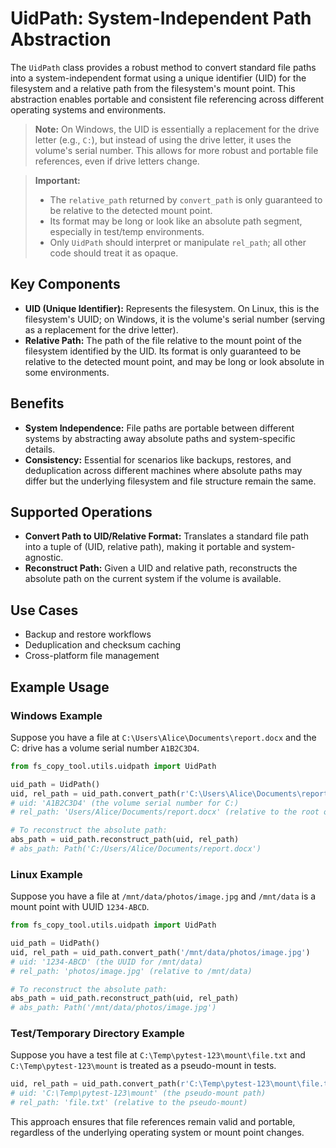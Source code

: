 # UidPath: System-Independent Path Abstraction

The `UidPath` class provides a robust method to convert standard file paths into a system-independent format using a unique identifier (UID) for the filesystem and a relative path from the filesystem's mount point. This abstraction enables portable and consistent file referencing across different operating systems and environments.

> **Note:** On Windows, the UID is essentially a replacement for the drive letter (e.g., `C:`), but instead of using the drive letter, it uses the volume's serial number. This allows for more robust and portable file references, even if drive letters change.

> **Important:**
> - The `relative_path` returned by `convert_path` is only guaranteed to be relative to the detected mount point.
> - Its format may be long or look like an absolute path segment, especially in test/temp environments.
> - Only `UidPath` should interpret or manipulate `rel_path`; all other code should treat it as opaque.

## Key Components

- **UID (Unique Identifier):** Represents the filesystem. On Linux, this is the filesystem's UUID; on Windows, it is the volume's serial number (serving as a replacement for the drive letter).
- **Relative Path:** The path of the file relative to the mount point of the filesystem identified by the UID. Its format is only guaranteed to be relative to the detected mount point, and may be long or look absolute in some environments.

## Benefits

- **System Independence:** File paths are portable between different systems by abstracting away absolute paths and system-specific details.
- **Consistency:** Essential for scenarios like backups, restores, and deduplication across different machines where absolute paths may differ but the underlying filesystem and file structure remain the same.

## Supported Operations

- **Convert Path to UID/Relative Format:** Translates a standard file path into a tuple of (UID, relative path), making it portable and system-agnostic.
- **Reconstruct Path:** Given a UID and relative path, reconstructs the absolute path on the current system if the volume is available.

## Use Cases

- Backup and restore workflows
- Deduplication and checksum caching
- Cross-platform file management

## Example Usage

### Windows Example
Suppose you have a file at `C:\Users\Alice\Documents\report.docx` and the C: drive has a volume serial number `A1B2C3D4`.

```python
from fs_copy_tool.utils.uidpath import UidPath

uid_path = UidPath()
uid, rel_path = uid_path.convert_path(r'C:\Users\Alice\Documents\report.docx')
# uid: 'A1B2C3D4' (the volume serial number for C:)
# rel_path: 'Users/Alice/Documents/report.docx' (relative to the root of C:\)

# To reconstruct the absolute path:
abs_path = uid_path.reconstruct_path(uid, rel_path)
# abs_path: Path('C:/Users/Alice/Documents/report.docx')
```

### Linux Example
Suppose you have a file at `/mnt/data/photos/image.jpg` and `/mnt/data` is a mount point with UUID `1234-ABCD`.

```python
from fs_copy_tool.utils.uidpath import UidPath

uid_path = UidPath()
uid, rel_path = uid_path.convert_path('/mnt/data/photos/image.jpg')
# uid: '1234-ABCD' (the UUID for /mnt/data)
# rel_path: 'photos/image.jpg' (relative to /mnt/data)

# To reconstruct the absolute path:
abs_path = uid_path.reconstruct_path(uid, rel_path)
# abs_path: Path('/mnt/data/photos/image.jpg')
```

### Test/Temporary Directory Example
Suppose you have a test file at `C:\Temp\pytest-123\mount\file.txt` and `C:\Temp\pytest-123\mount` is treated as a pseudo-mount in tests.

```python
uid, rel_path = uid_path.convert_path(r'C:\Temp\pytest-123\mount\file.txt')
# uid: 'C:\Temp\pytest-123\mount' (the pseudo-mount path)
# rel_path: 'file.txt' (relative to the pseudo-mount)
```

This approach ensures that file references remain valid and portable, regardless of the underlying operating system or mount point changes.
